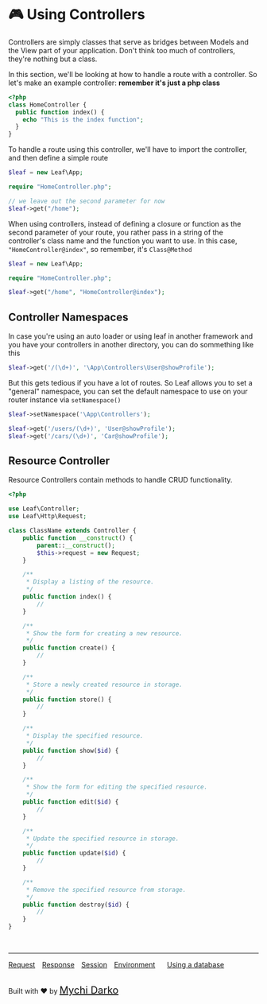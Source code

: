 # 🎮 Using Controllers

Controllers are simply classes that serve as bridges between Models and the View part of your application. Don't think too much of controllers, they're nothing but a class.

In this section, we'll be looking at how to handle a route with a controller. So let's make an example controller: **remember it's just a php class**

```php
<?php
class HomeController {
  public function index() {
    echo "This is the index function";
  }
}
```

To handle a route using this controller, we'll have to import the controller, and then define a simple route

```php
$leaf = new Leaf\App;

require "HomeController.php";

// we leave out the second parameter for now
$leaf->get("/home");
```

When using controllers, instead of defining a closure or function as the second parameter of your route, you rather pass in a string of the controller's class name and the function you want to use. In this case, `"HomeController@index"`, so remember, it's `Class@Method`

```php
$leaf = new Leaf\App;

require "HomeController.php";

$leaf->get("/home", "HomeController@index");
```

## Controller Namespaces

In case you're using an auto loader or using leaf in another framework and  you have your controllers in another directory, you can do sommething like this

```php
$leaf->get('/(\d+)', '\App\Controllers\User@showProfile');
```

But this gets tedious if you have a lot of routes. So Leaf allows you to set a "general" namespace, you can set the default namespace to use on your router instance via `setNamespace()`

```php
$leaf->setNamespace('\App\Controllers');

$leaf->get('/users/(\d+)', 'User@showProfile');
$leaf->get('/cars/(\d+)', 'Car@showProfile');
```

## Resource Controller

Resource Controllers contain methods to handle CRUD functionality.

```php
<?php

use Leaf\Controller;
use Leaf\Http\Request;

class ClassName extends Controller {
    public function __construct() {
        parent::__construct();
        $this->request = new Request;
    }

    /**
     * Display a listing of the resource.
     */
    public function index() {
        //
    }

    /**
     * Show the form for creating a new resource.
     */
    public function create() {
        //
    }

    /**
     * Store a newly created resource in storage.
     */
    public function store() {
        //
    }

    /**
     * Display the specified resource.
     */
    public function show($id) {
        //
    }

    /**
     * Show the form for editing the specified resource.
     */
    public function edit($id) {
        //
    }

    /**
     * Update the specified resource in storage.
     */
    public function update($id) {
        //
    }

    /**
     * Remove the specified resource from storage.
     */
    public function destroy($id) {
        //
    }
}
```

<br>
<hr>

<a href="#/2.1/http/request" style="margin: 0px">Request</a>
<a href="#/2.1/http/response" style="margin: 0px 10px;">Response</a>
<a href="#/2.1/http/session" style="margin: 0px; 10px;">Session</a>
<a href="#/2.1/environment" style="margin: 0px 10px;">Environment</a>
<a href="#/2.1/database" style="margin: 0px 10px;">Using a database</a>

<br>
Built with ❤ by <a href="https://mychi.netlify.com" style="font-size: 20px; color: #111;" target="_blank">Mychi Darko</a>